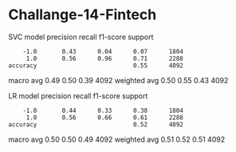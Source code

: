 # Challange-14-Fintech
SVC model
precision    recall  f1-score   support

        -1.0       0.43      0.04      0.07      1804
         1.0       0.56      0.96      0.71      2288
    accuracy                           0.55      4092
   macro avg       0.49      0.50      0.39      4092
weighted avg       0.50      0.55      0.43      4092

LR model
precision    recall  f1-score   support

        -1.0       0.44      0.33      0.38      1804
         1.0       0.56      0.66      0.61      2288
    accuracy                           0.52      4092
   macro avg       0.50      0.50      0.49      4092
weighted avg       0.51      0.52      0.51      4092
